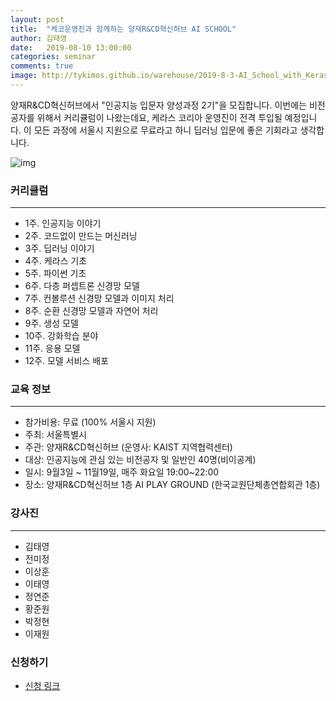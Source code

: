```yaml
---
layout: post
title:  "케코운영진과 함께하는 양재R&CD혁신허브 AI SCHOOL"
author: 김태영
date:   2019-08-10 13:00:00
categories: seminar
comments: true
image: http://tykimos.github.io/warehouse/2019-8-3-AI_School_with_KerasKorea_title.png
---
```


양재R&CD혁신허브에서 "인공지능 입문자 양성과정 2기"을 모집합니다. 이번에는 비전공자를 위해서 커리큘럼이 나왔는데요, 케라스 코리아 운영진이 전격 투입될 예정입니다. 이 모든 과정에 서울시 지원으로 무료라고 하니 딥러닝 입문에 좋은 기회라고 생각합니다.

![img](http://tykimos.github.io/warehouse/2019-8-3-AI_School_with_KerasKorea_title.png)

### 커리큘럼
---

* 1주. 인공지능 이야기
* 2주. 코드없이 만드는 머신러닝
* 3주. 딥러닝 이야기
* 4주. 케라스 기초
* 5주. 파이썬 기초
* 6주. 다층 퍼셉트론 신경망 모델
* 7주. 컨볼루션 신경망 모델과 이미지 처리
* 8주. 순환 신경망 모델과 자연어 처리
* 9주. 생성 모델
* 10주. 강화학습 분야
* 11주. 응용 모델
* 12주. 모델 서비스 배포

### 교육 정보
---

* 참가비용: 무료 (100% 서울시 지원)
* 주최: 서울특별시
* 주관: 양재R&CD혁신허브 (운영사: KAIST 지역협력센터)
* 대상: 인공지능에 관심 있는 비전공자 및 일반인 40명(비이공계)
* 일시: 9월3일 ~ 11월19일, 매주 화요일 19:00~22:00
* 장소: 양재R&CD혁신허브 1층 AI PLAY GROUND (한국교원단체총연합회관 1층)

### 강사진
---

* 김태영
* 전미정
* 이상훈
* 이태영
* 정연준
* 황준원
* 박정현
* 이재원

### 신청하기

* [신청 링크](http://yangjaehub.com/newsinfo/notices/?uid=146&mod=document&pageid=1&fbclid=IwAR0spmjNTitm3BuH3gqqpw--UeTxCYz57RrJgLVjXyc1qffQNqoaqgYnqaI)
